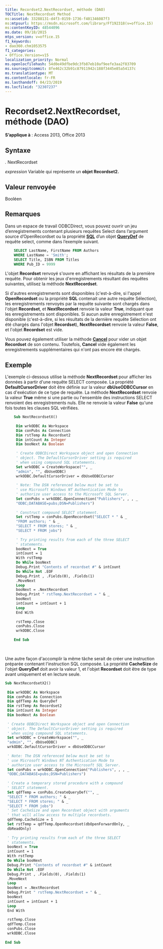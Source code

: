 ```yaml
---
title: Recordset2.NextRecordset, méthode (DAO)
TOCTitle: NextRecordset Method
ms:assetid: 33288131-d4f3-0159-1736-f401346087f3
ms:mtpsurl: https://msdn.microsoft.com/library/Ff192318(v=office.15)
ms:contentKeyID: 48544096
ms.date: 09/18/2015
mtps_version: v=office.15
f1_keywords:
- dao360.chm1053575
f1_categories:
- Office.Version=v15
localization_priority: Normal
ms.openlocfilehash: 54d0e49dfbe9dc3fb87eb10af9eefe3aa2f83709
ms.sourcegitcommit: 8fe462c32b91c87911942c188f3445e85a54137c
ms.translationtype: MT
ms.contentlocale: fr-FR
ms.lasthandoff: 04/23/2019
ms.locfileid: "32307237"
---
```

# <a name="recordset2nextrecordset-method-dao"></a>Recordset2.NextRecordset, méthode (DAO)


**S’applique à** : Access 2013, Office 2013

## <a name="syntax"></a>Syntaxe

*.* NextRecordset

*expression* Variable qui représente un **objet Recordset2.**

## <a name="return-value"></a>Valeur renvoyée

Booléen

## <a name="remarks"></a>Remarques

Dans un espace de travail ODBCDirect, vous pouvez ouvrir un jeu d’enregistrements contenant plusieurs requêtes Select dans l’argument source d’OpenRecordset ou la propriété **[SQL](querydef-sql-property-dao.md)** d’un objet **[QueryDef](querydef-object-dao.md)** de requête select, comme dans l’exemple suivant.  

```sql
    SELECT LastName, FirstName FROM Authors 
    WHERE LastName = 'Smith'; 
    SELECT Title, ISBN FROM Titles 
    WHERE Pub_ID = 9999 
```

L'objet **Recordset** renvoyé s'ouvre en affichant les résultats de la première requête. Pour obtenir les jeux d'enregistrements résultant des requêtes suivantes, utilisez la méthode **NextRecordset**.

Si d'autres enregistrements sont disponibles (c'est-à-dire, si l'appel **OpenRecordset** ou la propriété **SQL** contenait une autre requête Sélection), les enregistrements renvoyés par la requête suivante sont chargés dans l'objet **Recordset**, et **NextRecordset** renvoie la valeur **True**, indiquant que les enregistrements sont disponibles. Si aucun autre enregistrement n'est disponible (c'est-à-dire, si les résultats de la dernière requête Sélection ont été chargés dans l'objet **Recordset**), **NextRecordset** renvoie la valeur **False**, et l'objet **Recordset** est vide.

Vous pouvez également utiliser la méthode **[Cancel](connection-cancel-method-dao.md)** pour vider un objet **Recordset** de son contenu. Toutefois, **Cancel** vide également les enregistrements supplémentaires qui n'ont pas encore été chargés.

## <a name="example"></a>Exemple

L'exemple ci-dessous utilise la méthode **NextRecordset** pour afficher les données à partir d'une requête SELECT composée. La propriété **DefaultCursorDriver** doit être définie sur la valeur **dbUseODBCCursor** en cas d'exécution de ce type de requête. La méthode **NextRecordset** renvoie la valeur **True** même si une partie ou l'ensemble des instructions SELECT renvoient des enregistrements nuls. Elle ne renvoie la valeur **False** qu'une fois toutes les clauses SQL vérifiées.

```vb
    Sub NextRecordsetX() 
     
     Dim wrkODBC As Workspace 
     Dim conPubs As Connection 
     Dim rstTemp As Recordset2 
     Dim intCount As Integer 
     Dim booNext As Boolean 
     
     ' Create ODBCDirect Workspace object and open Connection 
     ' object. The DefaultCursorDriver setting is required 
     ' when using compound SQL statements. 
     Set wrkODBC = CreateWorkspace("", _ 
     "admin", "", dbUseODBC) 
     wrkODBC.DefaultCursorDriver = dbUseODBCCursor 
     
     ' Note: The DSN referenced below must be set to 
     ' use Microsoft Windows NT Authentication Mode to 
     ' authorize user access to the Microsoft SQL Server. 
     Set conPubs = wrkODBC.OpenConnection("Publishers", , , _ 
     "ODBC;DATABASE=pubs;DSN=Publishers") 
     
     ' Construct compound SELECT statement. 
     Set rstTemp = conPubs.OpenRecordset("SELECT * " & _ 
     "FROM authors; " & _ 
     "SELECT * FROM stores; " & _ 
     "SELECT * FROM jobs") 
     
     ' Try printing results from each of the three SELECT 
     ' statements. 
     booNext = True 
     intCount = 1 
     With rstTemp 
     Do While booNext 
     Debug.Print "Contents of recordset #" & intCount 
     Do While Not .EOF 
     Debug.Print , .Fields(0), .Fields(1) 
     .MoveNext 
     Loop 
     booNext = .NextRecordset 
     Debug.Print " rstTemp.NextRecordset = " & _ 
     booNext 
     intCount = intCount + 1 
     Loop 
     End With 
     
     rstTemp.Close 
     conPubs.Close 
     wrkODBC.Close 
     
    End Sub 
```

<br/>

Une autre façon d'accomplir la même tâche serait de créer une instruction préparée contenant l'instruction SQL composée. La propriété **CacheSize** de l'objet **QueryDef** doit avoir la valeur 1, et l'objet **Recordset** doit être de type avant uniquement et en lecture seule.

```vb 
Sub NextRecordsetX2() 
 
 Dim wrkODBC As Workspace 
 Dim conPubs As Connection 
 Dim qdfTemp As QueryDef 
 Dim rstTemp As Recordset2 
 Dim intCount As Integer 
 Dim booNext As Boolean 
 
 ' Create ODBCDirect Workspace object and open Connection 
 ' object. The DefaultCursorDriver setting is required 
 ' when using compound SQL statements. 
 Set wrkODBC = CreateWorkspace("", _ 
 "admin", "", dbUseODBC) 
 wrkODBC.DefaultCursorDriver = dbUseODBCCursor 
 
 ' Note: The DSN referenced below must be set to 
 ' use Microsoft Windows NT Authentication Mode to 
 ' authorize user access to the Microsoft SQL Server. 
 Set conPubs = wrkODBC.OpenConnection("Publishers", , , _ 
 "ODBC;DATABASE=pubs;DSN=Publishers") 
 
 ' Create a temporary stored procedure with a compound 
 ' SELECT statement. 
 Set qdfTemp = conPubs.CreateQueryDef("", _ 
 "SELECT * FROM authors; " & _ 
 "SELECT * FROM stores; " & _ 
 "SELECT * FROM jobs") 
 ' Set CacheSize and open Recordset object with arguments 
 ' that will allow access to multiple recordsets. 
 qdfTemp.CacheSize = 1 
 Set rstTemp = qdfTemp.OpenRecordset(dbOpenForwardOnly, _ 
 dbReadOnly) 
 
 ' Try printing results from each of the three SELECT 
 ' statements. 
 booNext = True 
 intCount = 1 
 With rstTemp 
 Do While booNext 
 Debug.Print "Contents of recordset #" & intCount 
 Do While Not .EOF 
 Debug.Print , .Fields(0), .Fields(1) 
 .MoveNext 
 Loop 
 booNext = .NextRecordset 
 Debug.Print " rstTemp.NextRecordset = " & _ 
 booNext 
 intCount = intCount + 1 
 Loop 
 End With 
 
 rstTemp.Close 
 qdfTemp.Close 
 conPubs.Close 
 wrkODBC.Close 
 
End Sub 
 
```

